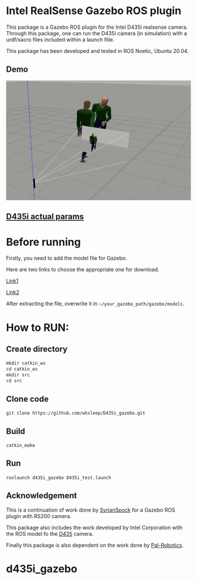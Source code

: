 # Intel RealSense Gazebo ROS plugin

This package is a Gazebo ROS plugin for the Intel D435i realsense camera. Through this package, one can run the D435i camera (in simulation) with a urdf/xacro files included within a launch flile.

This package has been developed and tested in ROS Noetic, Ubuntu 20.04.
## Demo
![Demo](https://github.com/whsleep/D435i_gazebo/blob/master/gif/demo.gif)

## [D435i actual params](https://www.intel.cn/content/www/cn/zh/products/sku/190004/intel-realsense-depth-camera-d435i/specifications.html)
# Before running
Firstly, you need to add the model file for Gazebo. 

Here are two links to choose the appropriate one for download.

[Link1](https://github.com/osrf/gazebo_models)

[Link2](https://download.csdn.net/download/allenhsu6/15382137)

After extracting the file, overwrite it in `~/your_gazebo_path/gazebo/models`.

# How to RUN:
## Create directory
```shell
mkdir catkin_ws
cd catkin_ws
mkdir src
cd src
```
## Clone code
```shell
git clone https://github.com/whsleep/D435i_gazebo.git
```
## Build
```shell
catkin_make
```
## Run
```shell
roslaunch d435i_gazebo D435i_test.launch
```
## Acknowledgement

This is a continuation of work done by [SyrianSpock](https://github.com/SyrianSpock) for a Gazebo ROS plugin with RS200 camera.

This package also includes the work developed by Intel Corporation with the ROS model fo the [D435](https://github.com/intel-ros/realsense) camera.

Finally this package is also  dependent on the work done by [Pal-Robotics](https://github.com/pal-robotics/realsense_gazebo_plugin).

# d435i_gazebo
